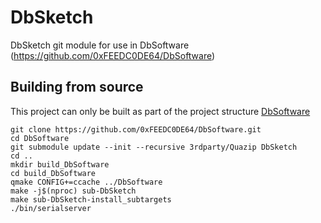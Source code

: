 # DbSketch
DbSketch git module for use in DbSoftware (https://github.com/0xFEEDC0DE64/DbSoftware)

## Building from source
This project can only be built as part of the project structure [DbSoftware](https://github.com/0xFEEDC0DE64/DbSoftware)

```Shell
git clone https://github.com/0xFEEDC0DE64/DbSoftware.git
cd DbSoftware
git submodule update --init --recursive 3rdparty/Quazip DbSketch
cd ..
mkdir build_DbSoftware
cd build_DbSoftware
qmake CONFIG+=ccache ../DbSoftware
make -j$(nproc) sub-DbSketch
make sub-DbSketch-install_subtargets
./bin/serialserver
```
